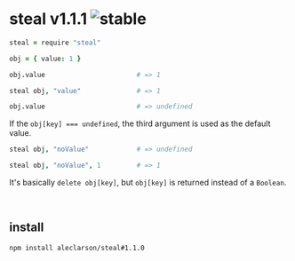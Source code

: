 
# steal v1.1.1 ![stable](https://img.shields.io/badge/stability-stable-4EBA0F.svg?style=flat)

```CoffeeScript
steal = require "steal"

obj = { value: 1 }

obj.value                       # => 1

steal obj, "value"              # => 1

obj.value                       # => undefined
```

If the `obj[key] === undefined`, the third argument is used as the default value.

```CoffeeScript
steal obj, "noValue"            # => undefined

steal obj, "noValue", 1         # => 1
```

It's basically `delete obj[key]`, but `obj[key]` is returned instead of a `Boolean`.

&nbsp;

## install

```sh
npm install aleclarson/steal#1.1.0
```

&nbsp;
